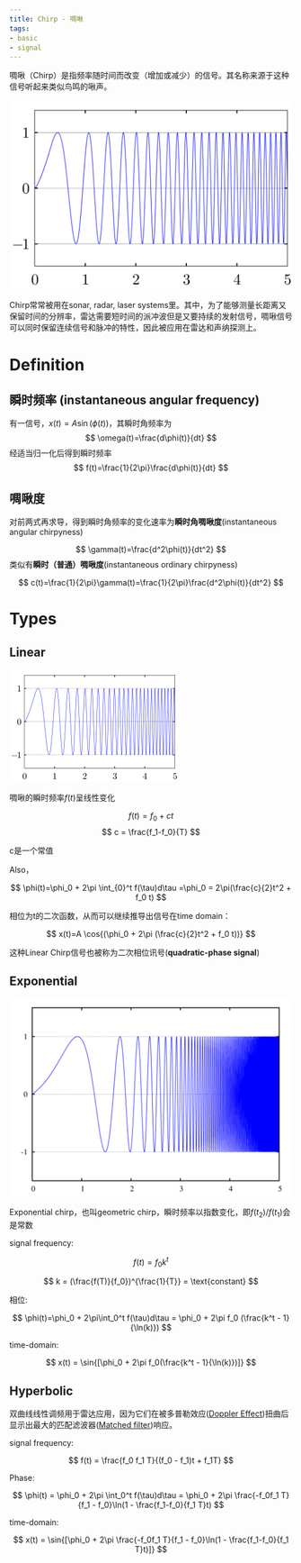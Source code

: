 ```yaml
---
title: Chirp - 啁啾
tags:
- basic
- signal
---
```


啁啾（Chirp）是指频率随时间而改变（增加或减少）的信号。其名称来源于这种信号听起来类似鸟鸣的啾声。

![](synthetic_aperture_radar_imaging/attachments/Linear-chirp.svg)

Chirp常常被用在sonar, radar, laser systems里。其中，为了能够测量长距离又保留时间的分辨率，雷达需要短时间的派冲波但是又要持续的发射信号，啁啾信号可以同时保留连续信号和脉冲的特性，因此被应用在雷达和声纳探测上。

# Definition

## 瞬时频率 (instantaneous angular frequency)


有一信号，$x(t)=A\sin{(\phi(t))}$，其瞬时角频率为
$$
\omega(t)=\frac{d\phi(t)}{dt}
$$
经适当归一化后得到瞬时频率
$$
f(t)=\frac{1}{2\pi}\frac{d\phi(t)}{dt}
$$

## 啁啾度

对前两式再求导，得到瞬时角频率的变化速率为**瞬时角啁啾度**(instantaneous angular chirpyness)

$$
\gamma(t)=\frac{d^2\phi(t)}{dt^2}
$$
类似有**瞬时（普通）啁啾度**(instantaneous ordinary chirpyness)

$$
c(t)=\frac{1}{2\pi}\gamma(t)=\frac{1}{2\pi}\frac{d^2\phi(t)}{dt^2}
$$
# Types

## Linear

![](synthetic_aperture_radar_imaging/attachments/Pasted%20image%2020230418110700.png)

啁啾的瞬时频率$f(t)$呈线性变化

$$f(t)=f_0 + ct$$
$$
c = \frac{f_1-f_0}{T}
$$

c是一个常值

Also，

$$
\phi(t)=\phi_0 + 2\pi \int_{0}^t f(\tau)d\tau =\phi_0 = 2\pi(\frac{c}{2}t^2 + f_0 t)
$$

相位为t的二次函数，从而可以继续推导出信号在time domain：

$$
x(t)=A \cos{(\phi_0 + 2\pi (\frac{c}{2}t^2 + f_0 t))}
$$

这种Linear Chirp信号也被称为二次相位讯号(**quadratic-phase signal**)

## Exponential

![](synthetic_aperture_radar_imaging/attachments/Pasted%20image%2020230418111708.png)

Exponential chirp，也叫geometric chirp，瞬时频率以指数变化，即$f(t_2)/f(t_1)$会是常数

signal frequency:

$$
f(t)=f_0 k^t
$$

$$
k = (\frac{f(T)}{f_0})^{\frac{1}{T}} = \text{constant}
$$

相位:

$$
\phi(t)=\phi_0 + 2\pi\int_0^t f(\tau)d\tau = \phi_0 + 2\pi f_0 (\frac{k^t - 1}{\ln(k)})
$$

time-domain:

$$
x(t) = \sin{[\phi_0 + 2\pi f_0(\frac{k^t - 1}{\ln(k)})]}
$$

## Hyperbolic

双曲线线性调频用于雷达应用，因为它们在被多普勒效应([Doppler Effect](physics/Wave/Doppler_Effect.md))扭曲后显示出最大的匹配滤波器([Matched filter](https://en.wikipedia.org/wiki/Matched_filter))响应。

signal frequency:

$$
f(t) = \frac{f_0 f_1 T}{(f_0 - f_1)t + f_1T}
$$

Phase:

$$
\phi(t) = \phi_0 + 2\pi \int_0^t f(\tau)d\tau = \phi_0 + 2\pi \frac{-f_0f_1 T}{f_1 - f_0}\ln(1 - \frac{f_1-f_0}{f_1 T}t)
$$


time-domain:

$$
x(t) = \sin{[\phi_0 + 2\pi \frac{-f_0f_1 T}{f_1 - f_0}\ln(1 - \frac{f_1-f_0}{f_1 T}t)]}
$$

